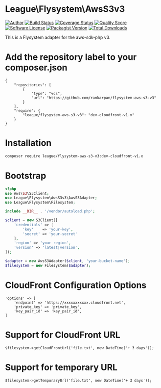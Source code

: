 # League\Flysystem\AwsS3v3

[![Author](http://img.shields.io/badge/author-@frankdejonge-blue.svg?style=flat-square)](https://twitter.com/frankdejonge)
[![Build Status](https://img.shields.io/travis/thephpleague/flysystem-aws-s3-v3/master.svg?style=flat-square)](https://travis-ci.org/thephpleague/flysystem-aws-s3-v3)
[![Coverage Status](https://img.shields.io/scrutinizer/coverage/g/thephpleague/flysystem-aws-s3-v3.svg?style=flat-square)](https://scrutinizer-ci.com/g/thephpleague/flysystem-aws-s3-v3)
[![Quality Score](https://img.shields.io/scrutinizer/g/thephpleague/flysystem-aws-s3-v3.svg?style=flat-square)](https://scrutinizer-ci.com/g/thephpleague/flysystem-aws-s3-v3)
[![Software License](https://img.shields.io/badge/license-MIT-brightgreen.svg?style=flat-square)](LICENSE)
[![Packagist Version](https://img.shields.io/packagist/v/league/flysystem-aws-s3-v3.svg?style=flat-square)](https://packagist.org/packages/league/flysystem-aws-s3-v3)
[![Total Downloads](https://img.shields.io/packagist/dt/league/flysystem-aws-s3-v3.svg?style=flat-square)](https://packagist.org/packages/league/flysystem-aws-s3-v3)

This is a Flysystem adapter for the aws-sdk-php v3.

# Add the repository label to your composer.json
```
{
    "repositories": [
        {
            "type": "vcs",
            "url": "https://github.com/rankarpan/flysystem-aws-s3-v3"
        }
    ],
    "require": {
        "league/flysystem-aws-s3-v3": "dev-cloudfront-v1.x"
    }
}
```

# Installation

```bash
composer require league/flysystem-aws-s3-v3:dev-cloudfront-v1.x
```

# Bootstrap

``` php
<?php
use Aws\S3\S3Client;
use League\Flysystem\AwsS3v3\AwsS3Adapter;
use League\Flysystem\Filesystem;

include __DIR__ . '/vendor/autoload.php';

$client = new S3Client([
    'credentials' => [
        'key'    => 'your-key',
        'secret' => 'your-secret'
    ],
    'region' => 'your-region',
    'version' => 'latest|version',
]);

$adapter = new AwsS3Adapter($client, 'your-bucket-name');
$filesystem = new Filesystem($adapter);
```

# CloudFront Configuration Options
```
'options' => [
    'endpoint' => 'https://xxxxxxxxxxx.cloudfront.net',
    'private_key' => 'private_key',
    'key_pair_id' => 'key_pair_id',
]
```

# Support for CloudFront URL
```
$filesystem->getCloudFrontUrl('file.txt', new DateTime('+ 3 days'));
```

# Support for temporary URL
```
$filesystem->getTemporaryUrl('file.txt', new DateTime('+ 3 days'));
```

